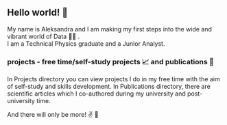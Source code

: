 ## Hello world! :wave:

My name is Aleksandra and I am making my first steps into the wide and vibrant world of Data :climbing_woman: .<br>
I am a Technical Physics graduate and a Junior Analyst. 

### projects - **free time/self-study projects** :chart_with_upwards_trend: and **publications** :microscope:

In Projects directory you can view projects I do in my free time with the aim of self-study and skills development. 
In Publications directory, there are scientific articles which I co-authored during my university and post-university time.

And there will only be more! :v: :monocle_face:	
